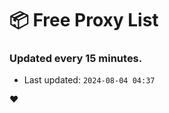# :package: Free Proxy List
### Updated every 15 minutes.

- Last updated: `2024-08-04 04:37`

:heart:
